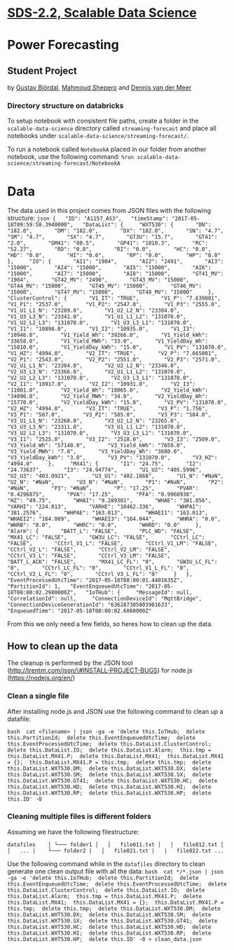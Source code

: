 [SDS-2.2, Scalable Data Science](https://lamastex.github.io/scalable-data-science/sds/2/2/)
===========================================================================================

Power Forecasting
=================

Student Project
---------------

by [Gustav Björdal](https://www.linkedin.com/in/gustav-bj%C3%B6rdal-180461155/), [Mahmoud Shepero](https://www.linkedin.com/in/mahmoudshepero/) and [Dennis van der Meer](https://www.linkedin.com/in/dennis-van-der-meer-79463b94/)

### Directory structure on databricks

To setup notebook with consistent file paths, create a
folder in the `scalable-data-science` directory called
`streaming-forecast` and place all notebooks under
`scalable-data-science/streaming-forecast/`.

To run a notebook called `NotebookA` placed in our folder from another notebook, use the following command:
`%run scalable-data-science/streaming-forecast/NotebookA`

Data
====

The data used in this project comes from JSON files with the following structure:
`json {   "ID": "A1157_AS3",   "timeStamp": "2017-05-18T09:59:58.3940000",   "DataList": {     "WXT530": {       "DN": "182.0",       "DM": "182.0",       "DX": "182.0",       "SN": "4.7",       "SM": "4.7",       "SX": "4.7",       "GT3U": "15.7",       "GT41": "2.0",       "GM41": "80.5",       "GP41": "1010.3",       "RC": "52.27",       "RD": "0.0",       "RI": "0.0",       "HC": "0.0",       "HD": "0.0",       "HI": "0.0",       "RP": "0.0",       "HP": "0.0"     },     "IO": {       "AI1": "1904",       "AI2": "2491",       "AI3": "15000",       "AI4": "15000",       "AI5": "15000",       "AI6": "15000",       "AI7": "15000",       "AI8": "15000",       "GT41_MV": "1904",       "GT42_MV": "2490",       "GT43_MV": "15000",       "GT44_MV": "15000",       "GT45_MV": "15000",       "GT46_MV": "15000",       "GT47_MV": "15000",       "GT48_MV": "15000"     },     "ClusterControl": {       "V1_IT": "TRUE",       "V1_P": "7.639001",       "V1_P1": "2537.0",       "V1_P2": "2547.0",       "V1_P3": "2555.0",       "V1_U1_L1_N": "23289.0",       "V1_U2_L2_N": "23304.0",       "V1_U3_L3_N": "23341.0",       "V1_U1_L1_L2": "131070.0",       "V1_U2_L2_L3": "131070.0",       "V1_U3_L3_L1": "131070.0",       "V1_I1": "10898.0",       "V1_I2": "10935.0",       "V1_I3": "10946.0",       "V1_Yield_Wh": "39266.0",       "V1_Yield_kWh": "33658.0",       "V1_Yield_MWh": "33.0",       "V1_YieldDay_Wh": "15810.0",       "V1_YieldDay_kWh": "15.0",       "V1_PV": "131070.0",       "V1_HZ": "4994.0",       "V2_IT": "TRUE",       "V2_P": "7.665001",       "V2_P1": "2543.0",       "V2_P2": "2551.0",       "V2_P3": "2571.0",       "V2_U1_L1_N": "23304.0",       "V2_U2_L2_N": "23346.0",       "V2_U3_L3_N": "23366.0",       "V2_U1_L1_L2": "131070.0",       "V2_U2_L2_L3": "131070.0",       "V2_U3_L3_L1": "131070.0",       "V2_I1": "10917.0",       "V2_I2": "10931.0",       "V2_I3": "11001.0",       "V2_Yield_Wh": "18065.0",       "V2_Yield_kWh": "34096.0",       "V2_Yield_MWh": "34.0",       "V2_YieldDay_Wh": "15770.0",       "V2_YieldDay_kWh": "15.0",       "V2_PV": "131070.0",       "V2_HZ": "4994.0",       "V3_IT": "TRUE",       "V3_P": "1.756",       "V3_P1": "587.0",       "V3_P2": "585.0",       "V3_P3": "584.0",       "V3_U1_L1_N": "23268.0",       "V3_U2_L2_N": "23265.0",       "V3_U3_L3_N": "23311.0",       "V3_U1_L1_L2": "131070.0",       "V3_U2_L2_L3": "131070.0",       "V3_U3_L3_L1": "131070.0",       "V3_I1": "2525.0",       "V3_I2": "2518.0",       "V3_I3": "2509.0",       "V3_Yield_Wh": "57140.0",       "V3_Yield_kWh": "7659.0",       "V3_Yield_MWh": "7.0",       "V3_YieldDay_Wh": "3680.0",       "V3_YieldDay_kWh": "3.0",       "V3_PV": "131070.0",       "V3_HZ": "4994.0"     },     "MX41": {       "I1": "24.75",       "I2": "24.73637",       "I3": "24.94774",       "U1_U2": "405.5996",       "U2_U3": "403.0921",       "U3_U1": "402.1868",       "U1_N": "#NaN",       "U2_N": "#NaN",       "U3_N": "#NaN",       "P1": "#NaN",       "P2": "#NaN",       "P3": "#NaN",       "P": "17.25",       "PVAR": "0.4296875",       "PVA": "17.25",       "PFA": "0.9960938",       "HZ": "49.75",       "WHAI": "9.289301",       "WHAE": "381.856",       "VARHI": "224.013",       "VARHE": "10462.336",       "WHPAI": "381.2576",       "WHPAE": "163.013",       "WHAEI1": "163.013",       "WHAEI2": "164.009",       "WHAEI3": "164.044",       "WHRA": "0.0",       "WHRB": "0.0",       "WHRC": "0.0",       "WHRD": "0.0"     },     "Alarm": {       "BATT_L": "FALSE",       "PLC_WD": "FALSE",       "MX41_LC": "FALSE",       "GW3U_LC": "FALSE",       "CCtrl_LC": "FALSE",       "CCtrl_V1_L": "FALSE",       "CCtrl_V1_LM": "FALSE",       "CCtrl_V2_L": "FALSE",       "CCtrl_V2_LM": "FALSE",       "CCtrl_V3_L": "FALSE",       "CCtrl_V3_LM": "FALSE",       "BATT_L_ACK": "FALSE",       "MX41_LC_FL": "0",       "GW3U_LC_FL": "0",       "CCtrl_LC_FL": "0",       "CCtrl_V1_L_FL": "0",       "CCtrl_V2_L_FL": "0",       "CCtrl_V3_L_FL": "0"     }   },   "EventProcessedUtcTime": "2017-05-18T08:00:01.4401635Z",   "PartitionId": 1,   "EventEnqueuedUtcTime": "2017-05-18T08:00:02.2980000Z",   "IoTHub": {     "MessageId": null,     "CorrelationId": null,     "ConnectionDeviceId": "MqttBridge",     "ConnectionDeviceGenerationId": "636287305803981633",     "EnqueuedTime": "2017-05-18T08:00:02.6060000Z"`

From this we only need a few fields, so heres how to clean up the data.

How to clean up the data
------------------------

The cleanup is performed by the JSON tool (http://trentm.com/json/\#INSTALL-PROJECT-BUGS) for node.js (https://nodejs.org/en/)

### Clean a single file

After installing node.js and JSON use the following command to clean up
a datafile:

`bash  cat <filename> | json -ga -e 'delete this.IoTHub;  delete this.PartitionId;  delete this.EventEnqueuedUtcTime;  delete this.EventProcessedUtcTime;  delete this.DataList.ClusterControl;  delete this.DataList.IO;  delete this.DataList.Alarm;  this.tmp = this.DataList.MX41.P;  delete this.DataList.MX41;  this.DataList.MX41 = {};  this.DataList.MX41.P = this.tmp;  delete this.tmp;  delete this.DataList.WXT530.DM;  delete this.DataList.WXT530.DX;  delete this.DataList.WXT530.SM;  delete this.DataList.WXT530.SX;  delete this.DataList.WXT530.GT41;  delete this.DataList.WXT530.HC;  delete this.DataList.WXT530.HD;  delete this.DataList.WXT530.HI;  delete this.DataList.WXT530.RP;  delete this.DataList.WXT530.HP;  delete this.ID' -0`

### Cleaning multiple files is different folders

Assuming we have the following filestructure:

`datafiles    │ └─── folder1 │   │   file011.txt │   │   file012.txt │   │   ... │    └─── folder2 |   │   file021.txt |   │   file022.txt ...`

Use the following command while in the `datafiles` directory to clean generate one clean output file with all the data:
`bash  cat */*.json | json -ga -e 'delete this.IoTHub;  delete this.PartitionId;  delete this.EventEnqueuedUtcTime;  delete this.EventProcessedUtcTime;  delete this.DataList.ClusterControl;  delete this.DataList.IO;  delete this.DataList.Alarm;  this.tmp = this.DataList.MX41.P;  delete this.DataList.MX41;  this.DataList.MX41 = {};  this.DataList.MX41.P = this.tmp;  delete this.tmp;  delete this.DataList.WXT530.DM;  delete this.DataList.WXT530.DX;  delete this.DataList.WXT530.SM;  delete this.DataList.WXT530.SX;  delete this.DataList.WXT530.GT41;  delete this.DataList.WXT530.HC;  delete this.DataList.WXT530.HD;  delete this.DataList.WXT530.HI;  delete this.DataList.WXT530.RP;  delete this.DataList.WXT530.HP;  delete this.ID' -0 > clean_data.json`